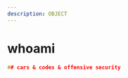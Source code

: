 ```yaml
---
description: OBJECT
---
```


# whoami

```cpp
## cars & codes & offensive security
```

[<img src="https://img.shields.io/badge/-71ntr-blue?style=flat-square&#x26;logo=Linkedin&#x26;logoColor=white" alt="" data-size="line">](https://www.linkedin.com/in/71ntr/) [<img src="https://img.shields.io/badge/-71ntr-blue?style=flat-square&#x26;logo=twitter&#x26;logoColor=white" alt="" data-size="line">](https://www.twitter.com/71ntr/) [<img src="https://img.shields.io/badge/-h1nt3r-blue?style=flat-square&#x26;logo=medium&#x26;logoColor=white" alt="" data-size="line">](https://h1nt3r.medium.com/)
